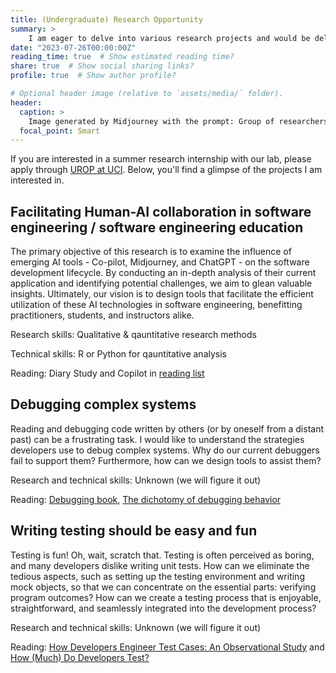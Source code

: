 ```yaml
---
title: (Undergraduate) Research Opportunity
summary: >
    I am eager to delve into various research projects and would be delighted to collaborate with like-minded individuals. Should you share the same passion, please feel free to reach out via email.
date: "2023-07-26T00:00:00Z"
reading_time: true  # Show estimated reading time?
share: true  # Show social sharing links?
profile: true  # Show author profile?

# Optional header image (relative to `assets/media/` folder).
header:
  caption: >
    Image generated by Midjourney with the prompt: Group of researchers, anime style
  focal_point: Smart
---
```


If you are interested in a summer research internship with our lab, please apply through [UROP at UCI](https://urop.uci.edu/). Below, you'll find a glimpse of the projects I am interested in.

## Facilitating Human-AI collaboration in software engineering / software engineering education
The primary objective of this research is to  examine the influence of emerging AI tools - Co-pilot, Midjourney, and ChatGPT - on the software development lifecycle. By conducting an in-depth analysis of their current application and identifying potential challenges, we aim to glean valuable insights. Ultimately, our vision is to design tools that facilitate the efficient utilization of these AI technologies in software engineering, benefitting practitioners, students, and instructors alike.

Research skills: Qualitative & qauntitative research methods

Technical skills: R or Python for qauntitative analysis

Reading: Diary Study and Copilot in [reading list](https://yihungchou.com/en/project/reading-list/)

## Debugging complex systems

Reading and debugging code written by others (or by oneself from a distant past) can be a frustrating task. I would like to understand the strategies developers use to debug complex systems. Why do our current debuggers fail to support them? Furthermore, how can we design tools to assist them?


Research and technical skills: Unknown (we will figure it out)

Reading: [Debugging book](https://www.debuggingbook.org/), [The dichotomy of debugging behavior](https://dl.acm.org/doi/pdf/10.1145/3180155.3180175)

## Writing testing should be easy and fun

Testing is fun! Oh, wait, scratch that. Testing is often perceived as boring, and many developers dislike writing unit tests. How can we eliminate the tedious aspects, such as setting up the testing environment and writing mock objects, so that we can concentrate on the essential parts: verifying program outcomes? How can we create a testing process that is enjoyable, straightforward, and seamlessly integrated into the development process?

Research and technical skills: Unknown (we will figure it out)

Reading: [How Developers Engineer Test Cases: An Observational Study](https://ieeexplore.ieee.org/abstract/document/9625808?casa_token=brxbuhynl0EAAAAA:lwiOuOBIl_hQlVmZc_LcbZQJoW04b9XV2czQgPP6RyOt5dWM8fweXWRDFeoGdILgkHz8urGPPg) and [How (Much) Do Developers Test?](https://ieeexplore.ieee.org/abstract/document/7203012?casa_token=eI5OJb02WUYAAAAA:t49EyogIk7VVmllVvyih7wDtGxPg6YuZ3BBLFkBe0Lzb6e7qMGnFMOpt1atfzb73jpii1RHIjw)







